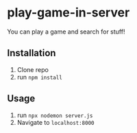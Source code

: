 # play-game-in-server

You can play a game and search for stuff!

## Installation

1. Clone repo
2. run `npm install`

## Usage

1. run `npx nodemon server.js`
2. Navigate to `localhost:8000`
